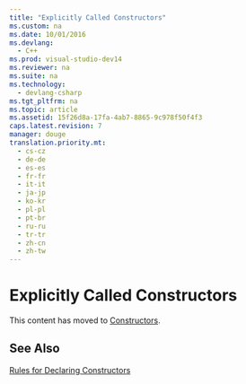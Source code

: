 ```yaml
---
title: "Explicitly Called Constructors"
ms.custom: na
ms.date: 10/01/2016
ms.devlang: 
  - C++
ms.prod: visual-studio-dev14
ms.reviewer: na
ms.suite: na
ms.technology: 
  - devlang-csharp
ms.tgt_pltfrm: na
ms.topic: article
ms.assetid: 15f26d8a-17fa-4ab7-8865-9c978f50f4f3
caps.latest.revision: 7
manager: douge
translation.priority.mt: 
  - cs-cz
  - de-de
  - es-es
  - fr-fr
  - it-it
  - ja-jp
  - ko-kr
  - pl-pl
  - pt-br
  - ru-ru
  - tr-tr
  - zh-cn
  - zh-tw
---
```

# Explicitly Called Constructors
This content has moved to [Constructors](../Topic/Constructors%20\(C++\).md).  
  
## See Also  
 [Rules for Declaring Constructors](../VS_not_in_toc/Rules-for-Declaring-Constructors.md)